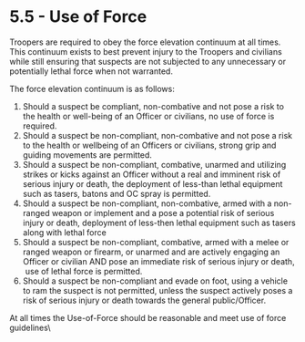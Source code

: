 # 5.5 - Use of Force

Troopers are required to obey the force elevation continuum at all times. This continuum exists to best prevent injury to the Troopers and civilians while still ensuring that suspects are not subjected to any unnecessary or potentially lethal force when not warranted.

The force elevation continuum is as follows:

1. Should a suspect be compliant, non-combative and not pose a risk to the health or well-being of an Officer or civilians, no​ ​use​ ​of​ ​force​ ​is​ ​required​.
2. Should a suspect be non-compliant, non-combative and not pose a risk to the health or wellbeing of an Officers or civilians, strong​ ​grip​ ​and​ ​guiding​ ​movements​ ​are permitted​.
3. Should a suspect be non-compliant, combative, unarmed and utilizing strikes or kicks against an Officer without a real and imminent risk of serious injury or death, the deployment​ ​of​ ​less-than​ ​lethal​ ​equipment​ ​such​ ​as​ ​tasers,​ ​batons​ ​and​ ​OC​ ​spray​ ​is permitted​.
4. Should a suspect be non-compliant, non-combative, armed with a non-ranged weapon or implement and a pose a potential risk of serious injury or death, deployment of less-then lethal equipment such as tasers along with lethal force
5. Should a suspect be non-compliant, combative, armed with a melee or ranged weapon or firearm, or unarmed and are actively engaging an Officer or civilian AND pose an immediate risk of serious injury or death, ​ ​use​ ​of​ ​lethal​ ​force​ ​is​ ​permitted​.
6. Should a suspect be non-compliant and evade on foot, using a vehicle to ram the suspect is not permitted, unless the suspect actively poses a risk of serious injury or death towards the general public/Officer.

At all times the Use-of-Force should be reasonable and meet use of force guidelines\\
